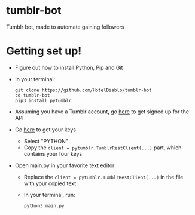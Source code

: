 # tumblr-bot
Tumblr bot, made to automate gaining followers

# Getting set up!

* Figure out how to install Python, Pip and Git
* In your terminal:

      git clone https://github.com/HotelDiablo/tumblr-bot
      cd tumblr-bot
      pip3 install pytumblr
      
* Assuming you have a Tumblr account, go [here](https://www.tumblr.com/oauth/apps) to get signed up for the API
* Go [here](https://api.tumblr.com/console/calls/user/info) to get your keys
    * Select "PYTHON"
    * Copy the `client = pytumblr.TumblrRestClient(...)` part, which contains your four keys
* Open main.py in your favorite text editor
    * Replace the `client = pytumblr.TumblrRestClient(...)` in the file with your copied text
    * In your terminal, run:
      
          python3 main.py
